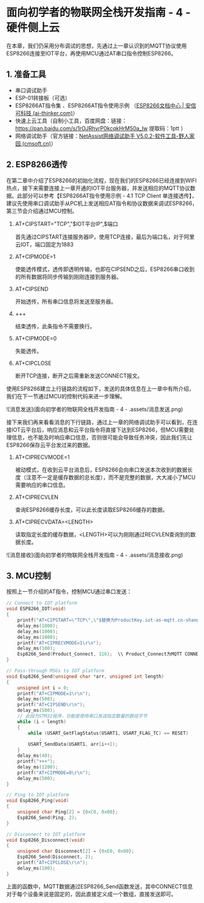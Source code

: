 # 面向初学者的物联网全栈开发指南 - 4 - 硬件侧上云

在本章，我们仍采用分布调试的思想，先通过上一章认识到的MQTT协议使用ESP8266连接至IOT平台，再使用MCU通过AT串口指令控制ESP8266。

## 1. 准备工具

+ 串口调试助手
+ ESP-01转接板（可选）
+ ESP8266AT指令集 、ESP8266AT指令使用示例 （[ESP8266文档中心 | 安信可科技 (ai-thinker.com)](https://docs.ai-thinker.com/esp8266/docs)）
+ 快速上云工具（自制小工具，百度网盘：链接：https://pan.baidu.com/s/1rOJRhyrP0kcqkHrM50a_Iw  提取码：1ptt ）
+ 网络调试助手（官方链接：[NetAssist网络调试助手 V5.0.2-软件工具-野人家园 (cmsoft.cn)](http://www.cmsoft.cn/resource/102.html)）

## 2. ESP8266透传

在第二章中介绍了ESP8266的初始化流程，现在我们的ESP8266已经连接到WIFI热点，接下来需要连接上一章开通的IOT平台服务器，并发送相应的MQTT协议数据。此部分可以参考【ESP8266AT指令使用示例 - 4.1 TCP Client 单连接透传】，建议先使用串口调试助手从PC机上发送相应AT指令和协议数据来调试ESP8266，第三节会介绍通过MCU控制。

1. AT+CIPSTART="TCP","\$IOT平台IP",\$端口

   首先通过CIPSTART连接服务器IP，使用TCP连接，最后为端口名，对于阿里云IOT，端口固定为1883

2. AT+CIPMODE=1

   使能透传模式，透传即透明传输，也即在CIPSEND之后，ESP8266串口收到的所有数据将同步传输到刚刚连接到服务器。

3. AT+CIPSEND

   开始透传，所有串口信息将发送至服务器。

4. \+++

   结束透传，此条指令不需要换行。

5. AT+CIPMODE=0

   失能透传。

6. AT+CIPCLOSE

   断开TCP连接，断开之后需重新发送CONNECT报文。

使用ESP8266建立上行链路的流程如下，发送的具体信息在上一章中有所介绍，我们在下一节通过MCU的控制代码来进一步理解。

![消息发送](面向初学者的物联网全栈开发指南 - 4 - .assets/消息发送.png)

接下来我们再来看看消息的下行链路，通过上一章的网络调试助手可以看到，在连接IOT云平台后，响应消息和云平台指令将直接下达到ESP8266，但MCU需要处理信息，也不能及时响应串口信息，否则很可能会导致任务冲突，因此我们先让ESP8266保存云平台发过来的数据。

1. AT+CIPRECVMODE=1

   被动模式，在收到云平台消息后，ESP8266会向串口发送本次收到的数据长度（注意不一定是缓存数据的总长度），而不是完整的数据，大大减小了MCU需要响应的串口信息。

2. AT+CIPRECVLEN

   查询ESP8266缓存长度，可以此长度读取ESP8266缓存的数据。

3. AT+CIPRECVDATA=\<LENGTH>

   读取指定长度的缓存数据，\<LENGTH>可以为刚刚通过RECVLEN查询到的数据长度。

![消息接收](面向初学者的物联网全栈开发指南 - 4 - .assets/消息接收.png)

## 3. MCU控制

按照上一节介绍的AT指令，控制MCU通过串口发送：

```c
// Connect to IOT platform
void ESP8266_IOT(void)
{
    printf("AT+CIPSTART=\"TCP\",\"$替换为ProductKey.iot-as-mqtt.cn-shanghai.aliyuncs.com\",1883\r\n");
    delay_ms(1000);
    delay_ms(1000);
    delay_ms(1000);
    printf("AT+CIPRECVMODE=1\r\n");
    delay_ms(100);
    Esp8266_Send(Product_Connect, 116);  \\ Product_Connect为MQTT CONNECT报文
}

// Pass-through MSGs to IOT platform
void Esp8266_Send(unsigned char *arr, unsigned int length)
{
    unsigned int i = 0;
    printf("AT+CIPMODE=1\r\n");
    delay_ms(500);
    printf("AT+CIPSEND\r\n");
    delay_ms(500);
    // 此段为STM32程序，功能是使用串口发送指定数量的数组字节
    while (i < length)
    {
        while (USART_GetFlagStatus(USART1, USART_FLAG_TC) == RESET)
            ;
        USART_SendData(USART1, arr[i++]);
    }
    delay_ms(40);
    printf("+++");
    delay_ms(1200);
    printf("AT+CIPMODE=0\r\n");
    delay_ms(500);
}

// Ping to IOT platform
void Esp8266_Ping(void)
{
    unsigned char Ping[2] = {0xC0, 0x00};
    Esp8266_Send(Ping, 2);
}

// Disconnect to IOT platform
void Esp8266_Disconnect(void)
{
    unsigned char Disconnect[2] = {0xE0, 0x00};
    Esp8266_Send(Disconnect, 2);
    printf("AT+CIPCLOSE\r\n");
    delay_ms(100);
}
```

上面的函数中，MQTT数据通过ESP8266_Send函数发送，其中CONNECT信息对于每个设备来说是固定的，因此直接定义成一个数组，直接发送即可。

